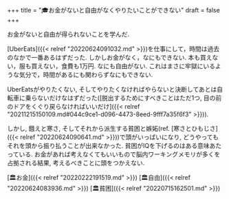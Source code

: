 +++
title = "🎓お金がないと自由がなくやりたいことができない"
draft = false
+++

お金がないと自由が得られないことを学んだ.

[UberEats]({{< relref "20220624091032.md" >}})を仕事にして，時間は過去のなかで一番あるはずだった. しかしお金がなく，なにもできない. 本も買えない，服も買えない，食費も1万円. なにも自由がない. これはまさに牢獄にいるような気分で，時間があるにも関わらずなにもできない.

UberEatsがやりたくない, そしてやりたくなければやらないと決断してあとは自転車に乗らないだけなはずだった([脱出するためにすべきことはただ1つ, 目の前のドアをくぐり戻らなければいいだけ]({{< relref "20211215150109.md#044c9ce1-d096-4473-8eed-9fff7a35f6f3" >}})).

しかし, 餓えと寒さ, そしてそれから派生する貧困と嫉妬(ref. [寒さとひもじさ]({{< relref "20220624090641.md" >}}))で頭がいっぱいになり, どうやってもそれを頭から振り払うことが出来なかった. 貧困がIQを下げるのはある意味あたっている. お金があれば考えなくてもいいもので脳内ワーキングメモリが多くを占拠される結果, 考えるべきことに頭をつかえない.

[🏛お金]({{< relref "20220222191519.md" >}}) [🏛自由]({{< relref "20220624083936.md" >}}) [🏛貧困]({{< relref "20220715162501.md" >}})
